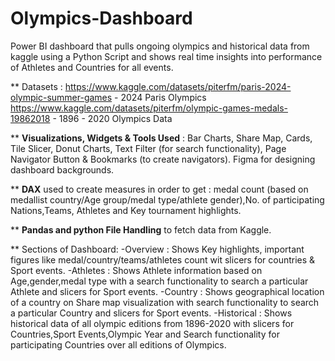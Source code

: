 # Olympics-Dashboard
Power BI dashboard that pulls ongoing olympics and  historical data from kaggle using a Python Script and shows real time insights into performance of Athletes and Countries for all events.

** Datasets : https://www.kaggle.com/datasets/piterfm/paris-2024-olympic-summer-games - 2024 Paris Olympics 
              https://www.kaggle.com/datasets/piterfm/olympic-games-medals-19862018   - 1896 - 2020 Olympics Data

** **Visualizations, Widgets & Tools Used** : 
Bar Charts, Share Map, Cards, Tile Slicer, Donut Charts, Text Filter (for search functionality), Page Navigator Button & Bookmarks (to create navigators).
Figma for designing dashboard backgrounds.

** **DAX** used to create measures in order to get :
medal count (based on medallist country/Age group/medal type/athlete gender),No. of participating Nations,Teams, Athletes and Key tournament highlights.

** **Pandas and python File Handling** to fetch data from Kaggle.

** Sections of Dashboard: 
-Overview : Shows Key highlights, important figures like medal/country/teams/athletes count wit slicers for countries & Sport events.
-Athletes : Shows Athlete information based on Age,gender,medal type with a search functionality to search a particular Athlete and slicers for Sport events.
-Country : Shows geographical location of a country on Share map visualization with search functionality to search a particular Country and slicers for Sport events.
-Historical : Shows historical data of all olympic editions from 1896-2020 with slicers for Countries,Sport Events,Olympic Year and Search functionality for participating Countries over all editions of Olympics.
